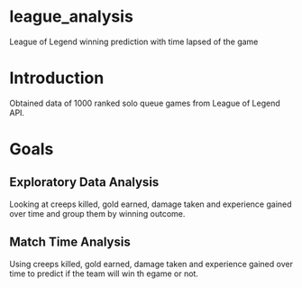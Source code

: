 # league_analysis
League of Legend winning prediction with time lapsed of the game

# Introduction
Obtained data of 1000 ranked solo queue games from League of Legend API.

# Goals
## Exploratory Data Analysis
Looking at creeps killed, gold earned, damage taken and experience gained over time and group them by winning outcome.

## Match Time Analysis
Using creeps killed, gold earned, damage taken and experience gained over time to predict if the team will win th egame or not.
